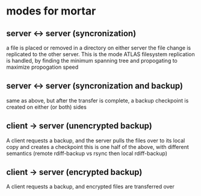 # modes for mortar
## server <-> server (syncronization)
a file is placed or removed in a directory on either server
the file change is replicated to the other server.
This is the mode ATLAS filesystem replication is handled, by finding the minimum spanning tree and propogating to maximize propogation speed
## server <-> server (syncronization and backup)
same as above, but after the transfer is complete, a backup checkpoint is created on either (or both) sides
## client -> server (unencrypted backup)
A client requests a backup, and the server pulls the files over to its local copy and creates a checkpoint
this is one half of the above, with different semantics (remote rdiff-backup vs rsync then local rdiff-backup)
## client -> server (encrypted backup)
A client requests a backup, and encrypted files are transferred over
